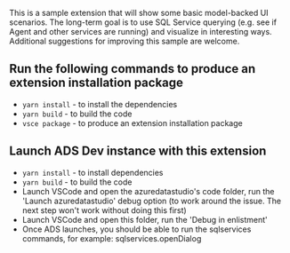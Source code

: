 This is a sample extension that will show some basic model-backed UI scenarios. The long-term goal is to use SQL Service querying (e.g. see if Agent and other services are running) and visualize in interesting ways. Additional suggestions for improving this sample are welcome.

## Run the following commands to produce an extension installation package

- `yarn install` - to install the dependencies
- `yarn build` - to build the code
- `vsce package` - to produce an extension installation package

## Launch ADS Dev instance with this extension
- `yarn install` - to install dependencies
- `yarn build` - to build the code
- Launch VSCode and open the azuredatastudio's code folder, run the 'Launch azuredatastudio' debug option (to work around the issue. The next step won't work without doing this first)
- Launch VSCode and open this folder, run the 'Debug in enlistment'
- Once ADS launches, you should be able to run the sqlservices commands, for example: sqlservices.openDialog
